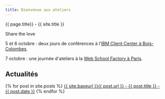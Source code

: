 ```yaml
---
title: Bienvenue aux ateliers 
---
```


{{ page.title}} - {{ site.title }}

Share the love

5 et 6 octobre : deux jours de conférences à l’[IBM Client Center à Bois-Colombes](https://www.paris-web.fr/lieux/#conferences).

7 octobre : une journée d'ateliers à la [Web School Factory à Paris](https://www.paris-web.fr/lieux/#ateliers). 

## Actualités

{% for post in site.posts %}
<a href="{{ site.baseurl }}{{ post.url }}">{{ site.baseurl }}{{ post.url }} - {{ post.title }} - {{ post.date }}</a>
{% endfor %}
